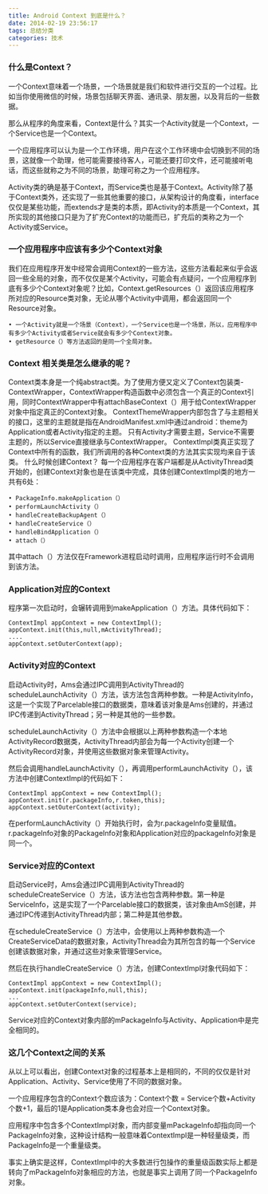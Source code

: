 ```yaml
---
title: Android Context 到底是什么？
date: 2014-02-19 23:56:17
tags: 总结分类
categories: 技术
---
```




### 什么是Context？
一个Context意味着一个场景，一个场景就是我们和软件进行交互的一个过程。比如当你使用微信的时候，场景包括聊天界面、通讯录、朋友圈，以及背后的一些数据。
<!--more-->
那么从程序的角度来看，Context是什么？其实一个Activity就是一个Context，一个Service也是一个Context。

一个应用程序可以认为是一个工作环境，用户在这个工作环境中会切换到不同的场景，这就像一个助理，他可能需要接待客人，可能还要打印文件，还可能接听电话，而这些就称之为不同的场景，助理可称之为一个应用程序。

Activity类的确是基于Context，而Service类也是基于Context。Activity除了基于Context类外，还实现了一些其他重要的接口，从架构设计的角度看，interface仅仅是某些功能，而extends才是类的本质，即Activity的本质是一个Context，其所实现的其他接口只是为了扩充Context的功能而已，扩充后的类称之为一个Activity或Service。

### 一个应用程序中应该有多少个Context对象

我们在应用程序开发中经常会调用Context的一些方法，这些方法看起来似乎会返回一些全局的对象，而不仅仅是某个Activity，可能会有点疑问，一个应用程序到底有多少个Context对象呢？比如，Context.getResources（）返回该应用程序所对应的Resource类对象，无论从哪个Activity中调用，都会返回同一个Resource对象。

	• 一个Activity就是一个场景（Context），一个Service也是一个场景，所以，应用程序中有多少个Activity或者Service就会有多少个Context对象。
	• getResource（）等方法返回的是同一个全局对象。

### Context 相关类是怎么继承的呢？

Context类本身是一个纯abstract类。为了使用方便又定义了Context包装类-ContextWrapper，ContextWrapper构造函数中必须包含一个真正的Context引用，同时ContextWrapper中有attachBaseContext（）用于给ContextWrapper对象中指定真正的Context对象。
ContextThemeWrapper内部包含了与主题相关的接口，这里的主题就是指在AndroidManifest.xml中通过android：theme为Application或者Activity指定的主题。
只有Activity才需要主题，Service不需要主题的，所以Service直接继承与ContextWrapper。
ContextImpl类真正实现了Context中所有的函数，我们所调用的各种Context类的方法其实实现均来自于该类。
什么时候创建Context？
每一个应用程序在客户端都是从ActivityThread类开始的，创建Context对象也是在该类中完成，具体创建ContextImpl类的地方一共有6处：

	• PackageInfo.makeApplication（）
	• performLaunchActivity（）
	• handleCreateBackupAgent（）
	• handleCreateService（）
	• handleBindApplication（）
	• attach（）

其中attach（）方法仅在Framework进程启动时调用，应用程序运行时不会调用到该方法。

### Application对应的Context

程序第一次启动时，会辗转调用到makeApplication（）方法。具体代码如下：

	ContextImpl appContext = new ContextImpl();
	appContext.init(this,null,mActivityThread);
	....
	appContext.setOuterContext(app);

### Activity对应的Context

启动Activity时，Ams会通过IPC调用到ActivityThread的scheduleLaunchActivity（）方法，该方法包含两种参数。一种是ActivityInfo，这是一个实现了Parcelable接口的数据类，意味着该对象是Ams创建的，并通过IPC传递到ActivityThread；另一种是其他的一些参数。

scheduleLaunchActivity（）方法中会根据以上两种参数构造一个本地ActivityRecord数据类，ActivityThread内部会为每一个Activity创建一个ActivityRecord对象，并使用这些数据对象来管理Activity。

然后会调用handleLaunchActivity（），再调用performLaunchActivity（），该方法中创建ContextImpl的代码如下：

	ContextImpl appContext = new ContextImpl();
	appContext.init(r.packageInfo,r.token,this);
	appContext.setOuterContext(activity);

在performLaunchActivity（）开始执行时，会为r.packageInfo变量赋值。r.packageInfo对象的PackageInfo对象和Application对应的packageInfo对象是同一个。

### Service对应的Context

启动Service时，Ams会通过IPC调用到ActivityThread的scheduleCreateService（）方法，该方法也包含两种参数。第一种是ServiceInfo，这是实现了一个Parcelable接口的数据类，该对象由AmS创建，并通过IPC传递到ActivityThread内部；第二种是其他参数。

在scheduleCreateService（）方法中，会使用以上两种参数构造一个CreateServiceData的数据对象，ActivityThread会为其所包含的每一个Service创建该数据对象，并通过这些对象来管理Service。

然后在执行handleCreateService（）方法，创建ContextImpl对象代码如下：

	ContextImpl appContext = new ContextImpl();
	appContext.init(packageInfo,null,this);
	...
	appContext.setOuterContext(service);

Service对应的Context对象内部的mPackageInfo与Activity、Application中是完全相同的。

### 这几个Context之间的关系
从以上可以看出，创建Context对象的过程基本上是相同的，不同的仅仅是针对Application、Activity、Service使用了不同的数据对象。

一个应用程序包含的Context个数应该为：Context个数 = Service个数+Activity个数+1，最后的1是Application类本身也会对应一个Context对象。

应用程序中包含多个ContextImpl对象，而内部变量mPackageInfo却指向同一个PackageInfo对象，这种设计结构一般意味着ContextImpl是一种轻量级类，而PackageInfo是一个重量级类。

事实上确实是这样，ContextImpl中的大多数进行包操作的重量级函数实际上都是转向了mPackageInfo对象相应的方法，也就是事实上调用了同一个PackageInfo对象。
